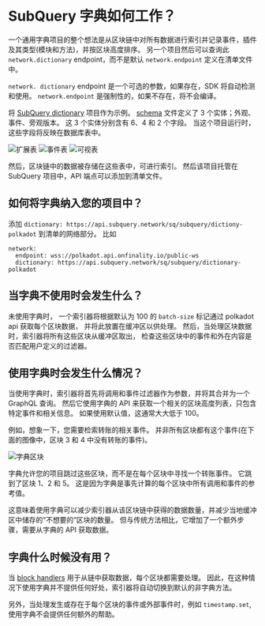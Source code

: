 # SubQuery 字典如何工作？

一个通用字典项目的整个想法是从区块链中对所有数据进行索引并记录事件，插件及其类型(模块和方法)，并按区块高度排序。 另一个项目然后可以查询此 `network.dictionary` endpoint，而不是默认 `network.endpoint` 定义在清单文件中。

`network. dictionary` endpoint 是一个可选的参数，如果存在，SDK 将自动检测和使用。 `network.endpoint` 是强制性的，如果不存在，将不会编译。

将 [SubQuery dictionary](https://github.com/subquery/subql-dictionary) 项目作为示例。 [schema](https://github.com/subquery/subql-dictionary/blob/main/schema.graphql) 文件定义了 3 个实体；外观、事件、旁观版本。 这 3 个实体分别含有 6、4 和 2 个字段。 当这个项目运行时，这些字段将反映在数据库表中。

![扩展表](/assets/img/extrinsics_table.png) ![事件表](/assets/img/events_table.png) ![可视表](/assets/img/specversion_table.png)

然后，区块链中的数据被存储在这些表中，可进行索引。 然后该项目托管在 SubQuery 项目中，API 端点可以添加到清单文件。

## 如何将字典纳入您的项目中？

添加 `dictionary: https://api.subquery.network/sq/subquery/dictiony-polkadot` 到清单的网络部分。 比如

```shell
network:
  endpoint: wss://polkadot.api.onfinality.io/public-ws
  dictionary: https://api.subquery.network/sq/subquery/dictionary-polkadot
```

## 当字典不使用时会发生什么？

未使用字典时， 一个索引器将根据默认为 100 的 `batch-size` 标记通过 polkadot api 获取每个区块数据， 并将此放置在缓冲区以供处理。 然后，当处理区块数据时，索引器将所有这些区块从缓冲区取出， 检查这些区块中的事件和外在内容是否匹配用户定义的过滤器。

## 使用字典时会发生什么情况？

当使用字典时，索引器将首先将调用和事件过滤器作为参数，并将其合并为一个 GraphQL 查询。 然后它使用字典的 API 来获取一个相关的区块高度列表，只包含特定事件和相关信息。 如果使用默认值，这通常大大低于 100。

例如，想象一下，您需要检索转账的相关事件。 并非所有区块都有这个事件(在下面的图像中，区块 3 和 4 中没有转账的事件)。

![字典区块](/assets/img/dictionary_blocks.png)

字典允许您的项目跳过这些区块，而不是在每个区块中寻找一个转账事件。 它跳到了区块 1、2 和 5。 这是因为字典是事先计算的每个区块中所有调用和事件的参考值。

这意味着使用字典可以减少索引器从该区块链中获得的数据数量，并减少当地缓冲区中储存的“不想要的”区块的数量。 但与传统方法相比，它增加了一个额外步骤，需要从字典的 API 获取数据。

## 字典什么时候没有用？

当 [block handlers](https://doc.subquery.network/create/mapping.html#block-handler) 用于从链中获取数据，每个区块都需要处理。 因此，在这种情况下使用字典并不提供任何好处，索引器将自动切换到默认的非字典方法。

另外，当处理发生或存在于每个区块的事件或外部事件时，例如 `timestamp.set`, 使用字典不会提供任何额外的帮助。
